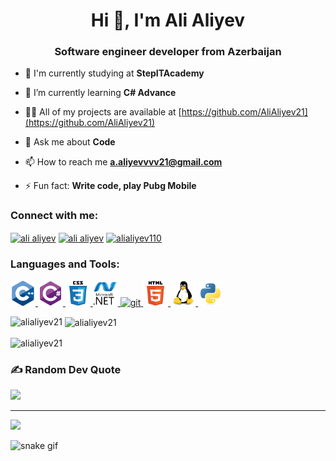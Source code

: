 <h1 align="center">Hi 👋, I'm Ali Aliyev</h1>
<h3 align="center">Software engineer developer from Azerbaijan</h3>

- 🔭 I'm currently studying at **StepITAcademy**

- 🌱 I’m currently learning **C# Advance**

- 👨‍💻 All of my projects are available at [https://github.com/AliAliyev21](https://github.com/AliAliyev21)

- 💬 Ask me about **Code**

- 📫 How to reach me **a.aliyevvvv21@gmail.com**

- ⚡ Fun fact: **Write code, play Pubg Mobile**

<h3 align="left">Connect with me:</h3>
<p align="left">
<a href="https://linkedin.com/in/ali aliyev" target="blank"><img align="center" src="https://raw.githubusercontent.com/rahuldkjain/github-profile-readme-generator/master/src/images/icons/Social/linked-in-alt.svg" alt="ali aliyev" height="30" width="40" /></a>
<a href="https://fb.com/ali aliyev" target="blank"><img align="center" src="https://raw.githubusercontent.com/rahuldkjain/github-profile-readme-generator/master/src/images/icons/Social/facebook.svg" alt="ali aliyev" height="30" width="40" /></a>
<a href="https://instagram.com/alialiyev110" target="blank"><img align="center" src="https://raw.githubusercontent.com/rahuldkjain/github-profile-readme-generator/master/src/images/icons/Social/instagram.svg" alt="alialiyev110" height="30" width="40" /></a>
</p>

<h3 align="left">Languages and Tools:</h3>
<p align="left"> <a href="https://www.w3schools.com/cpp/" target="_blank" rel="noreferrer"> <img src="https://raw.githubusercontent.com/devicons/devicon/master/icons/cplusplus/cplusplus-original.svg" alt="cplusplus" width="40" height="40"/> </a> <a href="https://www.w3schools.com/cs/" target="_blank" rel="noreferrer"> <img src="https://raw.githubusercontent.com/devicons/devicon/master/icons/csharp/csharp-original.svg" alt="csharp" width="40" height="40"/> </a> <a href="https://www.w3schools.com/css/" target="_blank" rel="noreferrer"> <img src="https://raw.githubusercontent.com/devicons/devicon/master/icons/css3/css3-original-wordmark.svg" alt="css3" width="40" height="40"/> </a> <a href="https://dotnet.microsoft.com/" target="_blank" rel="noreferrer"> <img src="https://raw.githubusercontent.com/devicons/devicon/master/icons/dot-net/dot-net-original-wordmark.svg" alt="dotnet" width="40" height="40"/> </a> <a href="https://git-scm.com/" target="_blank" rel="noreferrer"> <img src="https://www.vectorlogo.zone/logos/git-scm/git-scm-icon.svg" alt="git" width="40" height="40"/> </a> <a href="https://www.w3.org/html/" target="_blank" rel="noreferrer"> <img src="https://raw.githubusercontent.com/devicons/devicon/master/icons/html5/html5-original-wordmark.svg" alt="html5" width="40" height="40"/> </a> <a href="https://www.linux.org/" target="_blank" rel="noreferrer"> <img src="https://raw.githubusercontent.com/devicons/devicon/master/icons/linux/linux-original.svg" alt="linux" width="40" height="40"/> </a> <a href="https://www.python.org" target="_blank" rel="noreferrer"> <img src="https://raw.githubusercontent.com/devicons/devicon/master/icons/python/python-original.svg" alt="python" width="40" height="40"/> </a> </p>

<p><img align="left" src="https://github-readme-stats.vercel.app/api/top-langs?username=alialiyev21&show_icons=true&locale=en&layout=compact&bg_color=000000&title_color=ffffff&text_color=ffffff" alt="alialiyev21" /></p>

<p>&nbsp;<img align="center" src="https://github-readme-stats.vercel.app/api?username=alialiyev21&show_icons=true&locale=en&bg_color=000000&title_color=ffffff&text_color=ffffff" alt="alialiyev21" /></p>

<p><img align="center" src="https://github-readme-streak-stats.herokuapp.com/?user=alialiyev21&bg_color=000000&title_color=ffffff&text_color=ffffff" alt="alialiyev21" /></p>

### ✍️ Random Dev Quote
![](https://quotes-github-readme.vercel.app/api?type=horizontal&theme=radical)

---
[![](https://visitcount.itsvg.in/api?id=AliAliyev21&icon=0&color=0)](https://visitcount.itsvg.in)

<!-- Proudly created with GPRM ( https://gprm.itsvg.in ) -->

![snake gif](https://github.com/AliAliyev21/AliAliyev21/blob/output/github-contribution-grid-snake.gif)
